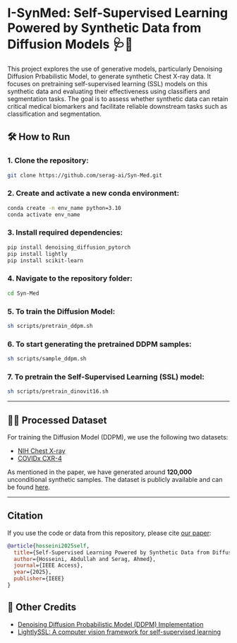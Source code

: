# I-SynMed: Self-Supervised Learning Powered by Synthetic Data from Diffusion Models 🩺🤖

This project explores the use of generative models, particularly Denoising Diffusion Prbabilistic Model, to generate synthetic Chest X-ray data. It focuses on pretraining self-supervised learning (SSL) models on this synthetic data and evaluating their effectiveness using classifiers and segmentation tasks. The goal is to assess whether synthetic data can retain critical medical biomarkers and facilitate reliable downstream tasks such as classification and segmentation.

## 🛠️ How to Run

### 1. Clone the repository:
```bash
git clone https://github.com/serag-ai/Syn-Med.git
```

### 2. Create and activate a new conda environment:
```bash
conda create -n env_name python=3.10
conda activate env_name
```

### 3. Install required dependencies:
```bash
pip install denoising_diffusion_pytorch
pip install lightly
pip install scikit-learn
```

### 4. Navigate to the repository folder:
```bash
cd Syn-Med
```

### 5. To train the Diffusion Model:
```bash
sh scripts/pretrain_ddpm.sh
```

### 6. To start generating the pretrained DDPM samples:
```bash
sh scripts/sample_ddpm.sh
```

### 7. To pretrain the Self-Supervised Learning (SSL) model:
```bash
sh scripts/pretrain_dinovit16.sh
```

---

## 🧑‍⚕️ Processed Dataset

For training the Diffusion Model (DDPM), we use the following two datasets:

- [NIH Chest X-ray](https://www.kaggle.com/datasets/nih-chest-xrays/data)
- [COVIDx CXR-4](https://www.kaggle.com/datasets/andyczhao/covidx-cxr2)

As mentioned in the paper, we have generated around **120,000** unconditional synthetic samples. The dataset is publicly available and can be found [here](https://huggingface.co/datasets/serag-ai/Synthetic-X-Ray-Dataset).

---

## Citation
If you use the code or data from this repository, please cite [our paper](https://ieeexplore.ieee.org/document/10945534): 

```bibtex
@article{hosseini2025self,
  title={Self-Supervised Learning Powered by Synthetic Data from Diffusion Models: Application to X-Ray Images},
  author={Hosseini, Abdullah and Serag, Ahmed},
  journal={IEEE Access},
  year={2025},
  publisher={IEEE}
}
``` 

## 🔗 Other Credits

- [Denoising Diffusion Probabilistic Model (DDPM) Implementation](https://github.com/lucidrains/denoising-diffusion-pytorch)
- [LightlySSL: A computer vision framework for self-supervised learning](https://github.com/lightly-ai/lightly)


